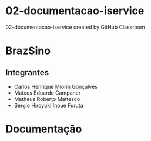 # 02-documentacao-iservice

02-documentacao-iservice created by GitHub Classroom

# BrazSino
## Integrantes
* Carlos Henrique Miorin Gonçalves
* Mateus Eduardo Campaner
* Matheus Roberto Mattesco
* Sergio Hiroyuki Inoue Furuta

# Documentação
